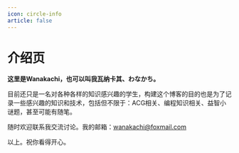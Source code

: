 ```yaml
---
icon: circle-info
article: false
---
```


# 介绍页

**这里是Wanakachi，也可以叫我瓦纳卡其、わなかち。**

<!-- more -->

目前还只是一名对各种各样的知识感兴趣的学生，构建这个博客的目的也是为了记录一些感兴趣的知识和技术，包括但不限于：ACG相关、编程知识相关、益智小谜题，甚至可能有随笔。

随时欢迎联系我交流讨论。我的邮箱：wanakachi@foxmail.com

以上。祝你看得开心。